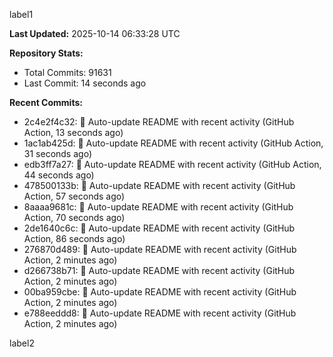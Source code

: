 
label1 
<!-- ACTIVITY_START -->
**Last Updated:** 2025-10-14 06:33:28 UTC

**Repository Stats:**
- Total Commits: 91631
- Last Commit: 14 seconds ago

**Recent Commits:**
- 2c4e2f4c32: 🤖 Auto-update README with recent activity (GitHub Action, 13 seconds ago)
- 1ac1ab425d: 🤖 Auto-update README with recent activity (GitHub Action, 31 seconds ago)
- edb3ff7a27: 🤖 Auto-update README with recent activity (GitHub Action, 44 seconds ago)
- 478500133b: 🤖 Auto-update README with recent activity (GitHub Action, 57 seconds ago)
- 8aaaa9681c: 🤖 Auto-update README with recent activity (GitHub Action, 70 seconds ago)
- 2de1640c6c: 🤖 Auto-update README with recent activity (GitHub Action, 86 seconds ago)
- 276870d489: 🤖 Auto-update README with recent activity (GitHub Action, 2 minutes ago)
- d266738b71: 🤖 Auto-update README with recent activity (GitHub Action, 2 minutes ago)
- 00ba959cbe: 🤖 Auto-update README with recent activity (GitHub Action, 2 minutes ago)
- e788eeddd8: 🤖 Auto-update README with recent activity (GitHub Action, 2 minutes ago)
<!-- ACTIVITY_END -->

label2
